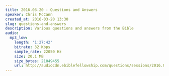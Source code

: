 ```yaml
---
title: 2016.03.20 - Questions and Answers
speaker: Chris McCann
created_at: 2016-03-20 13:30
slug: questions-and-answers
description: Various questions and answers from the Bible
audio:
  mp3_low:
    length: '1:27:42'
    bitrate: 32 Kbps
    sample_rate: 22050 Hz
    size: 20.1 MB
    size_bytes: 21049455
    url: http://audiocdn.ebiblefellowship.com/questions/sessions/2016.03.20_McCann_-_Questions_and_Answers.mp3
---
```

